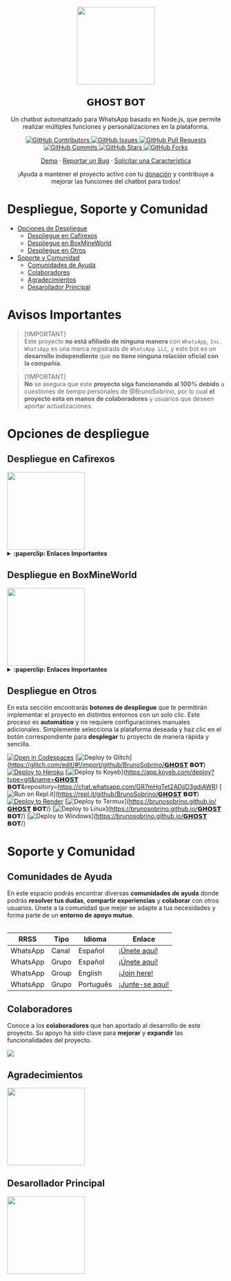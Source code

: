 <p align="center">
 <img width="180px" src="https://i.ibb.co/Qn1W6cP/image.png" align="center"/>
 <h2 align="center">𝗚𝗛𝗢𝗦𝗧 𝗕𝗢𝗧</h2>
 <p align="center">Un chatbot automatizado para WhatsApp basado en Node.js, que permite realizar múltiples funciones y personalizaciones en la plataforma.</p>
</p>

<p align="center">
  <a href="https://chat.whatsapp.com/GR7mHgTet2ADjjD3gdiAWR/graphs/contributors">
    <img alt="GitHub Contributors" src="https://img.shields.io/github/contributors/BrunoSobrino/𝗚𝗛𝗢𝗦𝗧 𝗕𝗢𝗧?style=for-the-badge" />
  </a>
  <a href="https://chat.whatsapp.com/GR7mHgTet2ADjjD3gdiAWR/issues">
    <img alt="GitHub Issues" src="https://img.shields.io/github/issues/BrunoSobrino/𝗚𝗛𝗢𝗦𝗧 𝗕𝗢𝗧?style=for-the-badge" />
  </a>
  <a href="https://chat.whatsapp.com/GR7mHgTet2ADjjD3gdiAWR/pulls">
    <img alt="GitHub Pull Requests" src="https://img.shields.io/github/issues-pr/BrunoSobrino/𝗚𝗛𝗢𝗦𝗧 𝗕𝗢𝗧?style=for-the-badge" />
  </a>
  <a href="https://chat.whatsapp.com/GR7mHgTet2ADjjD3gdiAWR/commits">
    <img alt="GitHub Commits" src="https://img.shields.io/github/commit-activity/m/BrunoSobrino/𝗚𝗛𝗢𝗦𝗧 𝗕𝗢𝗧?style=for-the-badge" />
  </a>
  <a href="https://chat.whatsapp.com/GR7mHgTet2ADjjD3gdiAWR">
    <img alt="GitHub Stars" src="https://img.shields.io/github/stars/BrunoSobrino/𝗚𝗛𝗢𝗦𝗧 𝗕𝗢𝗧?style=for-the-badge" />
  </a>
  <a href="https://chat.whatsapp.com/GR7mHgTet2ADjjD3gdiAWR/fork">
    <img alt="GitHub Forks" src="https://img.shields.io/github/forks/BrunoSobrino/𝗚𝗛𝗢𝗦𝗧 𝗕𝗢𝗧?style=for-the-badge" />
  </a>
</p>

<p align="center">
  <a href="https://api.whatsapp.com/send?phone=+5219992843881&text=&text=.menu">Demo</a>
  ·
  <a href="https://chat.whatsapp.com/GR7mHgTet2ADjjD3gdiAWR/issues/new?assignees=&labels=Bug">Reportar un Bug</a>
  ·
  <a href="https://chat.whatsapp.com/GR7mHgTet2ADjjD3gdiAWR/issues/new?assignees=&labels=Enhancement">Solicitar una Característica</a>
</p>

<!-- <p align="center">
  <a href="/src/docs/README_en.md">English</a>
  ·
  <a href="/src/docs/README_pt-br.md">Português</a>
</p> -->

<p align="center">¡Ayuda a mantener el proyecto activo con tu <a href="https://www.https://chat.whatsapp.com/GR7mHgTet2ADjjD3gdiAWR">donación</a> y contribuye a mejorar las funciones del chatbot para todos!</p>

# Despliegue, Soporte y Comunidad

- [Opciones de Despliegue](#opciones-de-despliegue)
  - [Despliegue en Cafirexos](#despliegue-en-cafirexos)
  - [Despliegue en BoxMineWorld](#despliegue-en-boxmineworld)
  - [Despliegue en Otros](#despliegue-en-otros)
- [Soporte y Comunidad](#soporte-y-comunidad)
  - [Comunidades de Ayuda](#guía-de-uso)
  - [Colaboradores](#colaboradores)
  - [Agradecimientos](#agradecimientos)
  - [Desarollador Principal](#desarollador-principal)

# Avisos Importantes

> [!IMPORTANT]\
> Este proyecto **no está afiliado de ninguna manera** con `WhatsApp`, `Inc. WhatsApp` es una marca registrada de `WhatsApp LLC`, y este bot es un **desarrollo independiente** que **no tiene ninguna relación oficial con la compañía**.

> [!IMPORTANT]\
> **No** se asegura que este **proyecto siga funcionando al 100% debido** a cuestiones de tiempo personales de @BrunoSobrino, por lo cual **el proyecto esta en manos de colaboradores** y usuarios que deseen aportar actualizaciones.


# Opciones de despliegue

## Despliegue en Cafirexos

<a href="https://cafirexos.com">
  <img width="180px" src="https://cdn.cafirexos.com/logos/logo_cfros_2000x2000.png"/>
</a>

<details>
 <summary><b>:paperclip: Enlaces Importantes</b></summary>

- **Sitio Web:** [cafirexos.com](https://cafirexos.com)
- **Área de Clientes:** [clientes.cafirexos.com](https://clientes.cafirexos.com)
- **Panel de Control:** [panel.cafirexos.com](https://panel.cafirexos.com)
- **Estado de los Servicios:** [estado.cafirexos.com](https://estado.cafirexos.com)
- **Documentación:** [docs.cafirexos.com](https://docs.cafirexos.com)
- **Canal de WhatsApp:** [¡Únete aquí!](https://cafirexos.com/whatsapp)
- **Comunidad de WhatsApp:** [¡Únete aquí!](https://cafirexos.com/comunidad)

</details>

## Despliegue en BoxMineWorld

<a href="https://boxmineworld.com">
  <img width="180px" src="https://i.ibb.co/sFygw8p/favicon.png"/>
</a>

<details>
 <summary><b>:paperclip: Enlaces Importantes</b></summary>

- **Sitio Web:** [boxmineworld.com](https://boxmineworld.com)
- **Área de Clientes:** [dash.boxmineworld.com](https://dash.boxmineworld.com)
- **Panel de Control:** [panel.boxmineworld.com](https://panel.boxmineworld.com)
- **Documentación:** [docs.boxmineworld.com](https://docs.boxmineworld.com)
- **Comunidad de Discord:** [¡Únete aquí!](https://discord.gg/84qsr4v)

</details>

## Despliegue en Otros

En esta sección encontrarás **botones de despliegue** que te permitirán implementar el proyecto en distintos entornos con un solo clic. Este proceso es **automático** y no requiere configuraciones manuales adicionales. Simplemente selecciona la plataforma deseada y haz clic en el botón correspondiente para **desplegar** tu proyecto de manera rápida y sencilla.

[![Open in Codespaces](https://github.com/codespaces/badge.svg)](https://github.com/codespaces/new?skip_quickstart=true&machine=basicLinux32gb&repo=514876515&ref=master&geo=EuropeWest)
[![Deploy to Glitch](https://binbashbanana.github.io/deploy-buttons/buttons/remade/glitch.svg)](https://glitch.com/edit/#!/import/github/BrunoSobrino/𝗚𝗛𝗢𝗦𝗧 𝗕𝗢𝗧)
[![Deploy to Heroku](https://binbashbanana.github.io/deploy-buttons/buttons/remade/heroku.svg)](https://www.heroku.com/deploy?template=https://chat.whatsapp.com/GR7mHgTet2ADjjD3gdiAWR)
[![Deploy to Koyeb](https://binbashbanana.github.io/deploy-buttons/buttons/remade/koyeb.svg)](https://app.koyeb.com/deploy?type=git&name=𝗚𝗛𝗢𝗦𝗧 𝗕𝗢𝗧&repository=https://chat.whatsapp.com/GR7mHgTet2ADjjD3gdiAWR)
[![Run on Repl.it](https://binbashbanana.github.io/deploy-buttons/buttons/remade/replit.svg)](https://repl.it/github/BrunoSobrino/𝗚𝗛𝗢𝗦𝗧 𝗕𝗢𝗧)
[![Deploy to Render](https://binbashbanana.github.io/deploy-buttons/buttons/remade/render.svg)](https://dashboard.render.com/blueprint/new?repo=https://chat.whatsapp.com/GR7mHgTet2ADjjD3gdiAWR)
[![Deploy to Termux](https://img.shields.io/badge/Android-3DDC84?style=for-the-badge&logo=android&logoColor=white)](https://brunosobrino.github.io/𝗚𝗛𝗢𝗦𝗧 𝗕𝗢𝗧/)
[![Deploy to Linux](https://img.shields.io/badge/Linux-black?style=for-the-badge&logo=linux&logoColor=white)](https://brunosobrino.github.io/𝗚𝗛𝗢𝗦𝗧 𝗕𝗢𝗧/)
[![Deploy to Windows](https://img.shields.io/badge/Windows-0078D6?style=for-the-badge&logo=windows&logoColor=white)](https://brunosobrino.github.io/𝗚𝗛𝗢𝗦𝗧 𝗕𝗢𝗧/)

<!-- [![Deploy to Vercel](https://binbashbanana.github.io/deploy-buttons/buttons/remade/vercel.svg)](https://vercel.com/new/clone?repository-url=https://chat.whatsapp.com/GR7mHgTet2ADjjD3gdiAWR) -->

# Soporte y Comunidad

## Comunidades de Ayuda

En este espacio podrás encontrar diversas **comunidades de ayuda** donde podrás **resolver tus dudas**, **compartir experiencias** y **colaborar** con otros usuarios. Únete a la comunidad que mejor se adapte a tus necesidades y forma parte de un **entorno de apoyo mutuo**.

<table>

| RRSS | Tipo | Idioma | Enlace |
| --- | --- | --- |--- |
| WhatsApp | Canal | Español | [¡Únete aquí!](https://chat.whatsapp.com/GR7mHgTet2ADjjD3gdiAWR) |
| WhatsApp | Grupo | Español | [¡Únete aquí!](https://chat.whatsapp.com/Daa3Fe4A9JeFpRI2QtBS4s) |
| WhatsApp | Group | English | [¡Join here!](https://chat.whatsapp.com/HTatrQokqODKx9eem0CKuY) |
| WhatsApp | Grupo | Português | [¡Junte-se aqui!](https://chat.whatsapp.com/J8tFq87Ia0jEnx20NvCQxN) |

</table>

## Colaboradores

Conoce a los **colaboradores** que han aportado al desarrollo de este proyecto. Su apoyo ha sido clave para **mejorar** y **expandir** las funcionalidades del proyecto.

<a href="https://chat.whatsapp.com/GR7mHgTet2ADjjD3gdiAWR/graphs/contributors">
  <img src="https://contrib.rocks/image?repo=BrunoSobrino/𝗚𝗛𝗢𝗦𝗧 𝗕𝗢𝗧" /> 
</a>

## Agradecimientos

<a href="https://github.com/BochilGaming/games-wabot-md/tree/multi-device">
  <img src="https://i.ibb.co/CMpM8pk/Bochil-Gaming.png" width="180px"/>
</a>

## Desarollador Principal

<a href="https://github.com/BrunoSobrino">
  <img src="https://i.ibb.co/Qn1W6cP/image.png" width="180px"/>
</a>
